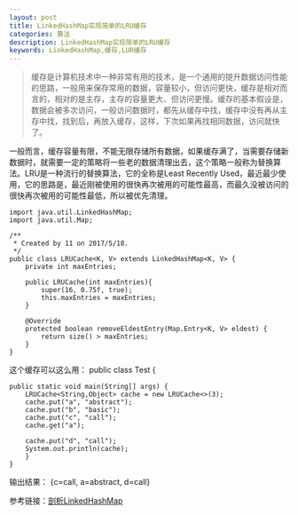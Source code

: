 ```yaml
---
layout: post
title: LinkedHashMap实现简单的LRU缓存
categories: 算法
description: LinkedHashMap实现简单的LRU缓存
keywords: LinkedHashMap,缓存,LUR缓存
---
```

> 缓存是计算机技术中一种非常有用的技术，是一个通用的提升数据访问性能的思路，一般用来保存常用的数据，容量较小，但访问更快，缓存是相对而言的，相对的是主存，主存的容量更大、但访问更慢。缓存的基本假设是，数据会被多次访问，一般访问数据时，都先从缓存中找，缓存中没有再从主存中找，找到后，再放入缓存，这样，下次如果再找相同数据，访问就快了。

一般而言，缓存容量有限，不能无限存储所有数据，如果缓存满了，当需要存储新数据时，就需要一定的策略将一些老的数据清理出去，这个策略一般称为替换算法。LRU是一种流行的替换算法，它的全称是Least Recently Used，最近最少使用，它的思路是，最近刚被使用的很快再次被用的可能性最高，而最久没被访问的很快再次被用的可能性最低，所以被优先清理。

    import java.util.LinkedHashMap;
	import java.util.Map;
	
	/**
	 * Created by 11 on 2017/5/18.
	 */
	public class LRUCache<K, V> extends LinkedHashMap<K, V> {
	    private int maxEntries;
	
	    public LRUCache(int maxEntries){
	        super(16, 0.75f, true);
	        this.maxEntries = maxEntries;
	    }
	
	    @Override
	    protected boolean removeEldestEntry(Map.Entry<K, V> eldest) {
	        return size() > maxEntries;
	    }
	}

这个缓存可以这么用：
    public class Test {

    public static void main(String[] args) {
        LRUCache<String,Object> cache = new LRUCache<>(3);
        cache.put("a", "abstract");
        cache.put("b", "basic");
        cache.put("c", "call");
        cache.get("a");

        cache.put("d", "call");
        System.out.println(cache);
    	}
	}

输出结果：
    {c=call, a=abstract, d=call}

参考链接：<a href="https://mp.weixin.qq.com/s?__biz=MzIxOTI1NTk5Nw==&mid=2650047357&idx=1&sn=860bdc9d32b3a4dfeb61e4233c0bd36a&chksm=8fde26afb8a9afb9a53ef9128eec05303cdd93bf81f0602660aabe5bf099bd08e3b78b5b8f0e&scene=21#wechat_redirect" target="_blank">剖析LinkedHashMap</a>